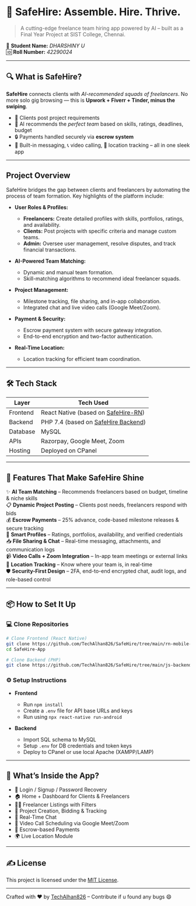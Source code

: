 # 🚀 SafeHire: Assemble. Hire. Thrive.

> A cutting-edge freelance team hiring app powered by AI – built as a Final Year Project at SIST College, Chennai.

👤 **Student Name:** *DHARSHINY U*  
🆔 **Roll Number:** *42290024*

---

## 🔍 What is SafeHire?

**SafeHire** connects clients with *AI-recommended squads of freelancers*. No more solo gig browsing — this is **Upwork + Fiverr + Tinder, minus the swiping**.

- 🎯 Clients post project requirements
- 🤖 AI recommends the *perfect team* based on skills, ratings, deadlines, budget
- 🔒 Payments handled securely via **escrow system**
- 💬 Built-in messaging, 📞 video calling, 📍 location tracking – all in one sleek app

---
## Project Overview

SafeHire bridges the gap between clients and freelancers by automating the process of team formation. Key highlights of the platform include:

- **User Roles & Profiles:**  
  - **Freelancers:** Create detailed profiles with skills, portfolios, ratings, and availability.  
  - **Clients:** Post projects with specific criteria and manage custom teams.  
  - **Admin:** Oversee user management, resolve disputes, and track financial transactions.

- **AI-Powered Team Matching:**  
  - Dynamic and manual team formation.  
  - Skill-matching algorithms to recommend ideal freelancer squads.

- **Project Management:**  
  - Milestone tracking, file sharing, and in-app collaboration.  
  - Integrated chat and live video calls (Google Meet/Zoom).

- **Payment & Security:**  
  - Escrow payment system with secure gateway integration.  
  - End-to-end encryption and two-factor authentication.

- **Real-Time Location:**  
  - Location tracking for efficient team coordination.

---

## 🛠️ Tech Stack

| Layer        | Tech Used                                                                 |
|--------------|---------------------------------------------------------------------------|
| Frontend     | React Native (based on [SafeHire-RN](https://github.com/TechAlhan826/SafeHire/tree/main/rn-mobile-app)) |
| Backend      | PHP 7.4 (based on [SafeHire Backend](https://github.com/TechAlhan826/SafeHire/tree/main/js-backend)) |
| Database     | MySQL                                                                    |
| APIs         | Razorpay, Google Meet, Zoom                                               |
| Hosting      | Deployed on CPanel                                                        |

---

## 🔑 Features That Make SafeHire Shine

✨ **AI Team Matching** – Recommends freelancers based on budget, timeline & niche skills  
📋 **Dynamic Project Posting** – Clients post needs, freelancers respond with bids  
💰 **Escrow Payments** – 25% advance, code-based milestone releases & secure tracking  
💼 **Smart Profiles** – Ratings, portfolios, availability, and verified credentials  
📥 **File Sharing & Chat** – Real-time messaging, attachments, and communication logs  
📹 **Video Calls + Zoom Integration** – In-app team meetings or external links  
📍 **Location Tracking** – Know where your team is, in real-time  
🛡️ **Security-First Design** – 2FA, end-to-end encrypted chat, audit logs, and role-based control  

---

## 📦 How to Set It Up

### 💻 Clone Repositories
```bash
# Clone Frontend (React Native)
git clone https://github.com/TechAlhan826/SafeHire/tree/main/rn-mobile-app SafeHire-App
cd SafeHire-App

# Clone Backend (PHP)
git clone https://github.com/TechAlhan826/SafeHire/tree/main/js-backend SafeHire-Backend
```

### ⚙️ Setup Instructions
- **Frontend**
  - Run `npm install`
  - Create a `.env` file for API base URLs and keys
  - Run using `npx react-native run-android`

- **Backend**
  - Import SQL schema to MySQL
  - Setup `.env` for DB credentials and token keys
  - Deploy to CPanel or use local Apache (XAMPP/LAMP)

---

## 🧪 What’s Inside the App?
- 🔐 Login / Signup / Password Recovery
- 🏠 Home + Dashboard for Clients & Freelancers
- 👨‍💻 Freelancer Listings with Filters
- 📌 Project Creation, Bidding & Tracking
- 💬 Real-Time Chat
- 🎥 Video Call Scheduling via Google Meet/Zoom
- 💸 Escrow-based Payments
- 🌍 Live Location Module

---

## ✍️ License
This project is licensed under the [MIT License](LICENSE).

---

Crafted with ❤️ by [TechAlhan826](https://github.com/TechAlhan826) – Contribute if u found any bugs 😄